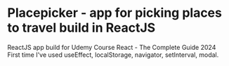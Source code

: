 # Placepicker - app for picking places to travel build in ReactJS
ReactJS app build for Udemy Course React - The Complete Guide 2024
First time I've used useEffect, localStorage, navigator, setInterval, modal.
